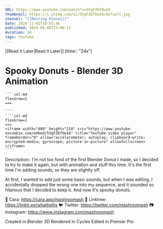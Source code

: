 ```yaml
---
URL: https://www.youtube.com/watch?v=5VgFZ6fOwIA
thumbnail: https://i.ytimg.com/vi/5VgFZ6fOwIA/default.jpg
channel: "[[Resting Pieces]]"
date: 2024-11-01T18:53:46
published: 2024-08-06T23:00:12
duration: 24
tags: YouTube
---
```

[[Read it Later|Read it Later]] [time:: "24s"]
# Spooky Donuts - Blender 3D Animation
`````col
````col-md
flexGrow=1
===
 
````
````col-md
flexGrow=1
===
<iframe width="400" height="210" src="https://www.youtube-nocookie.com/embed/5VgFZ6fOwIA" title="YouTube video player" frameborder="0" allow="accelerometer; autoplay; clipboard-write; encrypted-media; gyroscope; picture-in-picture" allowfullscreen></iframe>
````
`````
Description:: I'm not too fond of the first Blender Donut I made, so I decided to try to make it again, but with animation and stuff this time. 
It's the first time I'm adding sounds, so they are slightly off.

At first, I wanted to add just some basic sounds, but when I was editing, I accidentally dropped the wrong one into my sequence, and it sounded so hilarious that I decided to keep it. And now it's spooky donuts. 

💖 Cara: https://cara.app/mashroomash
🌱 Linktree: https://linktr.ee/whathellis
🐦 Twitter: https://twitter.com/mashroomash
📷 Instagram: https://www.instagram.com/mashroomash

Created in Blender 3D
Rendered in Cycles
Edited in Premier Pro
